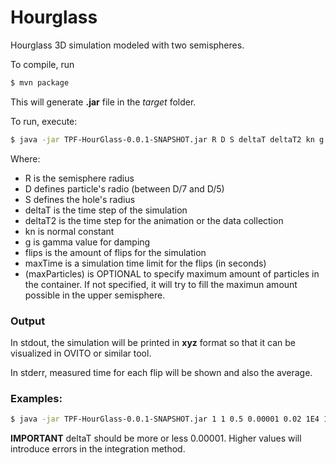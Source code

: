 # Hourglass

Hourglass 3D simulation modeled with two semispheres. 

To compile, run

```bash
$ mvn package
```

This will generate **.jar** file in the *target* folder.

To run, execute:

```bash
$ java -jar TPF-HourGlass-0.0.1-SNAPSHOT.jar R D S deltaT deltaT2 kn g flips maxTime (maxParticles)
```

Where:
* R is the semisphere radius
* D defines particle's radio (between D/7 and D/5)
* S defines the hole's radius
* deltaT is the time step of the simulation
* deltaT2 is the time step for the animation or the data collection
* kn is normal constant
* g is gamma value for damping
* flips is the amount of flips for the simulation
* maxTime is a simulation time limit for the flips (in seconds)
* (maxParticles) is OPTIONAL to specify maximum amount of particles in the container. If not specified, it will try to fill the maximun amount possible in the upper semisphere.

### Output

In stdout, the simulation will be printed in **xyz** format so that it can be visualized in OVITO or similar tool.

In stderr, measured time for each flip will be shown and also the average.

### Examples:

```bash
$ java -jar TPF-HourGlass-0.0.1-SNAPSHOT.jar 1 1 0.5 0.00001 0.02 1E4 10 2 50 5
```

**IMPORTANT** deltaT should be more or less 0.00001. Higher values will introduce errors in the integration method.
